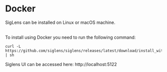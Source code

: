 # Docker
SigLens can be installed on Linux or macOS machine. 
<br/>
<br/>

To install using Docker you need to run the following command:

```
curl -L https://github.com/siglens/siglens/releases/latest/download/install_with_docker.sh | sh
```
Siglens UI can be accessed here: http://localhost:5122
